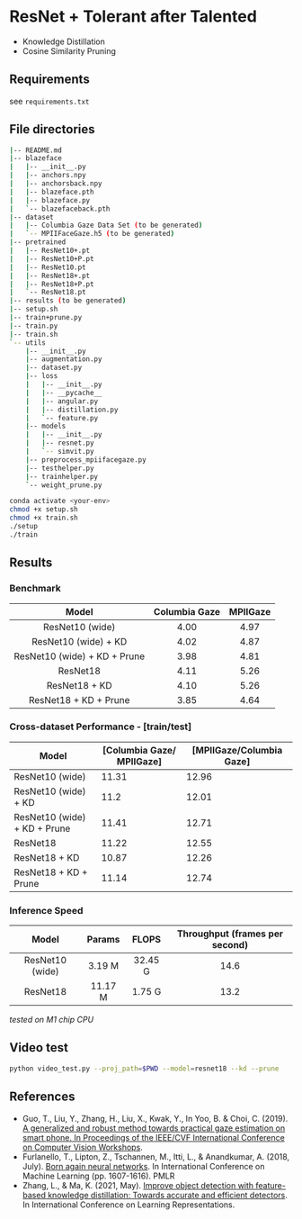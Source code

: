 # ResNet + Tolerant after Talented
- Knowledge Distillation
- Cosine Similarity Pruning

## Requirements
see ```requirements.txt```

## File directories
```bash
|-- README.md
|-- blazeface
|   |-- __init__.py
|   |-- anchors.npy
|   |-- anchorsback.npy
|   |-- blazeface.pth
|   |-- blazeface.py
|   `-- blazefaceback.pth
|-- dataset
|   |-- Columbia Gaze Data Set (to be generated)
|   `-- MPIIFaceGaze.h5 (to be generated)
|-- pretrained
|   |-- ResNet10+.pt
|   |-- ResNet10+P.pt
|   |-- ResNet10.pt
|   |-- ResNet18+.pt
|   |-- ResNet18+P.pt
|   `-- ResNet18.pt
|-- results (to be generated)
|-- setup.sh
|-- train+prune.py
|-- train.py
|-- train.sh
`-- utils
    |-- __init__.py
    |-- augmentation.py
    |-- dataset.py
    |-- loss
    |   |-- __init__.py
    |   |-- __pycache__
    |   |-- angular.py
    |   |-- distillation.py
    |   `-- feature.py
    |-- models
    |   |-- __init__.py
    |   |-- resnet.py
    |   `-- simvit.py
    |-- preprocess_mpiifacegaze.py
    |-- testhelper.py
    |-- trainhelper.py
    `-- weight_prune.py
```

```bash
conda activate <your-env>
chmod +x setup.sh
chmod +x train.sh
./setup
./train
```

## Results
### Benchmark
|            Model             |      Columbia Gaze     | MPIIGaze |
|:----------------------------:|:----------------------:|:--------:|
| ResNet10 (wide)              |          4.00          |   4.97   |
| ResNet10 (wide) + KD         |          4.02          |   4.87   |
| ResNet10 (wide) + KD + Prune |          3.98          |   4.81   |
| ResNet18                     |          4.11          |   5.26   |
| ResNet18 + KD                |          4.10          |   5.26   |
| ResNet18 + KD + Prune        |          3.85          |   4.64   |

### Cross-dataset Performance - [train/test]
| Model                        | [Columbia Gaze/ MPIIGaze] | [MPIIGaze/Columbia Gaze] |
|------------------------------|---------------------------|--------------------------|
| ResNet10 (wide)              | 11.31                     | 12.96                    |
| ResNet10 (wide) + KD         | 11.2                      | 12.01                    |
| ResNet10 (wide) + KD + Prune | 11.41                     | 12.71                    |
| ResNet18                     | 11.22                     | 12.55                    |
| ResNet18 + KD                | 10.87                     | 12.26                    |
| ResNet18 + KD + Prune        | 11.14                     | 12.74                    |

### Inference Speed
|      Model      |  Params |  FLOPS  | Throughput (frames per second) |
|:---------------:|:-------:|:-------:|:------------------------------:|
| ResNet10 (wide) |  3.19 M | 32.45 G |              14.6              |
|     ResNet18    | 11.17 M |  1.75 G |              13.2              |

*tested on M1 chip CPU*

## Video test
```bash
python video_test.py --proj_path=$PWD --model=resnet18 --kd --prune
```

## References
- Guo, T., Liu, Y., Zhang, H., Liu, X., Kwak, Y., In Yoo, B. & Choi, C. (2019). [A generalized and robust method towards practical gaze estimation on smart phone. In Proceedings of the IEEE/CVF International Conference on Computer Vision Workshops](http://openaccess.thecvf.com/content_ICCVW_2019/html/GAZE/Guo_A_Generalized_and_Robust_Method_Towards_Practical_Gaze_Estimation_on_ICCVW_2019_paper.html).
- Furlanello, T., Lipton, Z., Tschannen, M., Itti, L., & Anandkumar, A. (2018, July). [Born again neural networks](http://proceedings.mlr.press/v80/furlanello18a.html). In International Conference on Machine Learning (pp. 1607-1616). PMLR
- Zhang, L., & Ma, K. (2021, May). [Improve object detection with feature-based knowledge distillation: Towards accurate and efficient detectors](https://openreview.net/forum?id=uKhGRvM8QNH). In International Conference on Learning Representations.
